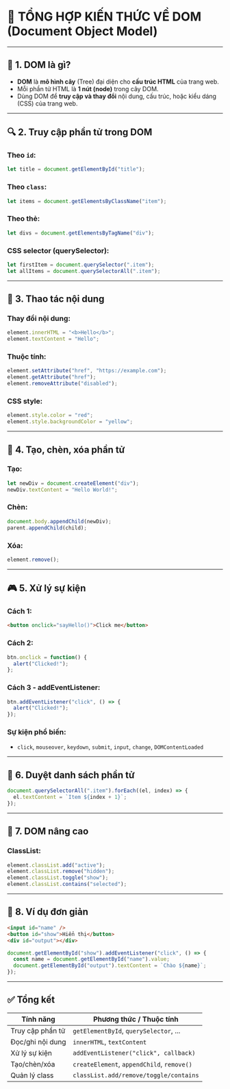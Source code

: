 # 📘 TỔNG HỢP KIẾN THỨC VỀ DOM (Document Object Model)

---

## 🧱 1. DOM là gì?

* **DOM** là **mô hình cây** (Tree) đại diện cho **cấu trúc HTML** của trang web.
* Mỗi phần tử HTML là **1 nút (node)** trong cây DOM.
* Dùng DOM để **truy cập và thay đổi** nội dung, cấu trúc, hoặc kiểu dáng (CSS) của trang web.

---

## 🔍 2. Truy cập phần tử trong DOM

### Theo `id`:

```js
let title = document.getElementById("title");
```

### Theo `class`:

```js
let items = document.getElementsByClassName("item");
```

### Theo thẻ:

```js
let divs = document.getElementsByTagName("div");
```

### CSS selector (querySelector):

```js
let firstItem = document.querySelector(".item");
let allItems = document.querySelectorAll(".item");
```

---

## 💾 3. Thao tác nội dung

### Thay đổi nội dung:

```js
element.innerHTML = "<b>Hello</b>";
element.textContent = "Hello";
```

### Thuộc tính:

```js
element.setAttribute("href", "https://example.com");
element.getAttribute("href");
element.removeAttribute("disabled");
```

### CSS style:

```js
element.style.color = "red";
element.style.backgroundColor = "yellow";
```

---

## 🎯 4. Tạo, chèn, xóa phần tử

### Tạo:

```js
let newDiv = document.createElement("div");
newDiv.textContent = "Hello World!";
```

### Chèn:

```js
document.body.appendChild(newDiv);
parent.appendChild(child);
```

### Xóa:

```js
element.remove();
```

---

## 🎮 5. Xử lý sự kiện

### Cách 1:

```html
<button onclick="sayHello()">Click me</button>
```

### Cách 2:

```js
btn.onclick = function() {
  alert("Clicked!");
};
```

### Cách 3 - addEventListener:

```js
btn.addEventListener("click", () => {
  alert("Clicked!");
});
```

### Sự kiện phổ biến:

* `click`, `mouseover`, `keydown`, `submit`, `input`, `change`, `DOMContentLoaded`

---

## 🔀 6. Duyệt danh sách phần tử

```js
document.querySelectorAll(".item").forEach((el, index) => {
  el.textContent = `Item ${index + 1}`;
});
```

---

## 🧰 7. DOM nâng cao

### ClassList:

```js
element.classList.add("active");
element.classList.remove("hidden");
element.classList.toggle("show");
element.classList.contains("selected");
```

---

## 🧐 8. Ví dụ đơn giản

```html
<input id="name" />
<button id="show">Hiển thị</button>
<div id="output"></div>
```

```js
document.getElementById("show").addEventListener("click", () => {
  const name = document.getElementById("name").value;
  document.getElementById("output").textContent = `Chào ${name}`;
});
```

---

## ✅ Tổng kết

| Tính năng        | Phương thức / Thuộc tính                   |
| ---------------- | ------------------------------------------ |
| Truy cập phần tử | `getElementById`, `querySelector`, ...     |
| Đọc/ghi nội dung | `innerHTML`, `textContent`                 |
| Xử lý sự kiện    | `addEventListener("click", callback)`      |
| Tạo/chèn/xóa     | `createElement`, `appendChild`, `remove()` |
| Quản lý class    | `classList.add/remove/toggle/contains`     |
